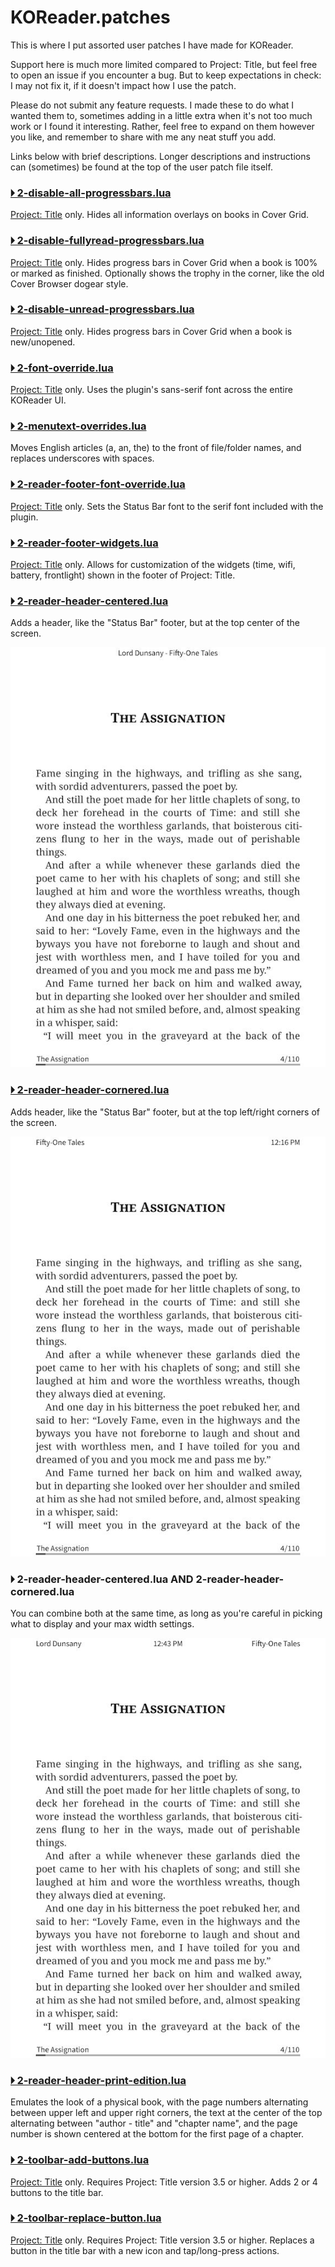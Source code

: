 # KOReader.patches

This is where I put assorted user patches I have made for KOReader. 

Support here is much more limited compared to Project: Title, but feel free to open an issue if you encounter a bug. 
But to keep expectations in check: I may not fix it, if it doesn't impact how I use the patch.

Please do not submit any feature requests. I made these to do what I wanted them to, sometimes adding in a little 
extra when it's not too much work or I found it interesting. Rather, feel free to expand on them however you like, 
and remember to share with me any neat stuff you add.

Links below with brief descriptions. Longer descriptions and instructions can (sometimes) be found at the top of the
user patch file itself.

### [🞂 2-disable-all-progressbars.lua](2-disable-all-progressbars.lua)
[Project: Title](https://github.com/joshuacant/ProjectTitle) only. Hides all information overlays on books in Cover Grid.



### [🞂 2-disable-fullyread-progressbars.lua](2-disable-fullyread-progressbars.lua)
[Project: Title](https://github.com/joshuacant/ProjectTitle) only. Hides progress bars in Cover Grid when a book is 100% or marked
as finished. Optionally shows the trophy in the corner, like the old Cover Browser dogear style.



### [🞂 2-disable-unread-progressbars.lua](2-disable-unread-progressbars.lua)
[Project: Title](https://github.com/joshuacant/ProjectTitle) only. Hides progress bars in Cover Grid when a book is new/unopened.



### [🞂 2-font-override.lua](2-font-override.lua)
[Project: Title](https://github.com/joshuacant/ProjectTitle) only. Uses the plugin's sans-serif font across the entire KOReader UI.



### [🞂 2-menutext-overrides.lua](2-menutext-overrides.lua)
Moves English articles (a, an, the) to the front of file/folder names, and replaces underscores with spaces.



### [🞂 2-reader-footer-font-override.lua](2-reader-footer-font-override.lua)
[Project: Title](https://github.com/joshuacant/ProjectTitle) only. Sets the Status Bar font to the serif font included with the plugin.



### [🞂 2-reader-footer-widgets.lua](2-reader-footer-widgets.lua)
[Project: Title](https://github.com/joshuacant/ProjectTitle) only. Allows for customization of the widgets (time, wifi, battery, frontlight) shown in the footer of Project: Title.



### [🞂 2-reader-header-centered.lua](2-reader-header-centered.lua)
Adds a header, like the "Status Bar" footer, but at the top center of the screen.

<img src="resources/centered.jpg" width="600px">



### [🞂 2-reader-header-cornered.lua](2-reader-header-cornered.lua)
Adds header, like the "Status Bar" footer, but at the top left/right corners of the screen.

<img src="resources/cornered.jpg" width="600px">



### 🞂 2-reader-header-centered.lua AND 2-reader-header-cornered.lua
You can combine both at the same time, as long as you're careful in picking what to display and your max width settings.

<img src="resources/both.jpg" width="600px">



### [🞂 2-reader-header-print-edition.lua](2-reader-header-print-edition.lua)
Emulates the look of a physical book, with the page numbers alternating between upper left and upper right corners,
the text at the center of the top alternating between "author - title" and "chapter name", and the page number is
shown centered at the bottom for the first page of a chapter.



### [🞂 2-toolbar-add-buttons.lua](2-toolbar-add-buttons.lua)
[Project: Title](https://github.com/joshuacant/ProjectTitle) only. Requires Project: Title version 3.5 or higher. Adds 2 or 4
buttons to the title bar.



### [🞂 2-toolbar-replace-button.lua](2-toolbar-replace-button.lua)
[Project: Title](https://github.com/joshuacant/ProjectTitle) only.  Requires Project: Title version 3.5 or higher. Replaces
a button in the title bar with a new icon and tap/long-press actions.
